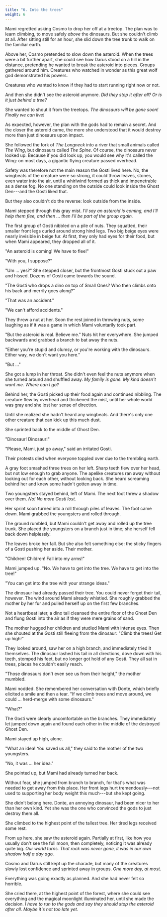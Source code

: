 ```yaml
---
title: "6. Into the trees"
weight: 6
---
```


Mami regretted asking Cosmo to drop her off at a treetop. The plan was to learn climbing, to move safely _above_ the dinosaurs. But she couldn't climb at all. After sitting still for an hour, she slid down the tree trunk to walk on the familiar earth.

Above her, Cosmo pretended to slow down the asteroid. When the trees were a bit further apart, she could see how Darus stood on a hill in the distance, pretending he wanted to break the asteroid into pieces. Groups gathered around him. Creatures who watched in wonder as this great wolf god demonstrated his powers.

Creatures who wanted to know if they had to start running right now or not.

And then she didn't see the asteroid anymore. _Did they stop it after all? Or is it just behind a tree?_

She wanted to shout it from the treetops. _The dinosaurs will be gone soon! Finally we can live!_ 

As expected, however, the plan with the gods had to remain a secret. And the closer the asteroid came, the more she understood that it would destroy more than just dinosaurs upon impact.

She followed the fork of _The Longneck_ into a river that small animals called _The Wing_, but dinosaurs called _The Spine_. Of course, the dinosaurs never looked up. Because if you did look up, you would see why it's called the Wing: on most days, a gigantic flying creature passed overhead.

Safety was therefore not the main reason the Gosti lived here. No, the wingbeats of the creature were so strong, it could throw leaves, stones, even water into the air, until a whirlwind formed as thick and impenetrable as a dense fog. No one standing on the outside could look inside the Ghost Den---and the Gosti liked that.

But they also couldn't do the reverse: look outside from the inside.

Mami stepped through this gray mist. _I'll say an asteroid is coming, and I'll help them flee, and then ... then I'll be part of the group again._

The first group of Gosti nibbled on a pile of nuts. They squatted, their smaller front legs curled around strong hind legs. Two big beige eyes were nearly invisible in beige fur. At first, they only had eyes for their food, but when Mami appeared, they dropped all of it.

"An asteroid is coming! We have to flee!"

"With you, I suppose?"

"Um ... yes?" She stepped closer, but the frontmost Gosti stuck out a paw and hissed. Dozens of Gosti came towards the sound.

"The Gosti who drops a dino on top of Small Ones? Who then climbs onto his back and merrily goes along?"

"That was an accident."

"We can't afford accidents." 

They threw a nut at her. Soon the rest joined in throwing nuts, some laughing as if it was a game in which Mami voluntarily took part.

"But the asteroid is real. Believe me." Nuts hit her everywhere. She jumped backwards and grabbed a branch to bat away the nuts.

"Either you're stupid and clumsy, or you're working with the dinosaurs. Either way, we don't want you here."

"But ..." 

She got a lump in her throat. She didn't even feel the nuts anymore when she turned around and shuffled away. _My family is gone. My kind doesn't want me. Where can I go?_

Behind her, the Gosti picked up their food again and continued nibbling. The creature flew by overhead and thickened the mist, until her whole world was gray and she lost her sense of direction.

Until she realized she hadn't heard any wingbeats. And there's only one other creature that can kick up this much dust.

She sprinted back to the middle of Ghost Den. 

"Dinosaur! Dinosaur!"

"Please, Mami, just go away," said an irritated Gosti. 

Their protests died when everyone toppled over due to the trembling earth.

A gray foot smashed three trees on her left. Sharp teeth flew over her head, but not low enough to grab anyone. The apelike creatures ran away without looking out for each other, without looking back. She heard screaming behind her and knew some hadn't gotten away in time.

Two youngsters stayed behind, left of Mami. The next foot threw a shadow over them. _No! No more Gosti lost._ 

Her sprint soon turned into a roll through piles of leaves. The foot came down. Mami grabbed the youngsters and rolled through.

The ground rumbled, but Mami couldn't get away and rolled up the tree trunk. She placed the youngsters on a branch just in time; she herself fell back down helplessly.

The leaves broke her fall. But she also felt something else: the sticky fingers of a Gosti pushing her aside. Their mother. 

"Children! Children! Fall into my arms!"

Mami jumped up. "No. We have to get into the tree. We have to get into the tree!"

"You can get into the tree with your strange ideas."

The dinosaur had already passed their tree. You could never forget their tail, however. The wind around Mami already whistled. She roughly grabbed the mother by her fur and pulled herself up on the first few branches.

Not a heartbeat later, a dino tail cleansed the entire floor of the Ghost Den and flung Gosti into the air as if they were mere grains of sand.

The mother hugged her children and studied Mami with intense eyes. Then she shouted at the Gosti still fleeing from the dinosaur: "Climb the trees! Get up high!"

They looked around, saw her on a high branch, and immediately tried it themselves. The dinosaur lashed his tail in all directions, dove down with his teeth, stomped his feet, but no longer got hold of any Gosti. They all sat in trees, places he couldn't easily reach.

"Those dinosaurs don't even see us from their height," the mother mumbled.

Mami nodded. She remembered her conversation with Donte, which briefly elicited a smile and then a tear. "If we climb trees and move around, we could ... herd-merge with some dinosaurs."

"What?" 

The Gosti were clearly uncomfortable on the branches. They immediately let jumped down again and found each other in the middle of the destroyed Ghost Den.

Mami stayed up high, alone.

"What an idea! You saved us all," they said to the mother of the two youngsters.

"No, it was ... her idea." 

She pointed up, but Mami had already turned her back. 

Without fear, she jumped from branch to branch, for that's what was needed to get away from this place. Her front legs hurt tremendously---not used to supporting her body weight this much---but she kept going.

She didn't belong here. Donte, an annoying dinosaur, had been nicer to her than her own kind. Yet she was the one who convinced the gods to just destroy them all.

She climbed to the highest point of the tallest tree. Her tired legs received some rest.

From up here, she saw the asteroid again. Partially at first, like how you usually don't see the full moon, then completely, noticing it was already quite big. _Our world turns. That rock was never gone, it was in our own shadow half a day ago._

Cosmo and Darus still kept up the charade, but many of the creatures slowly lost confidence and sprinted away in groups. _One more day, at most._

Everything was going exactly as planned. And she had never felt so horrible. 

She cried there, at the highest point of the forest, where she could see everything and the magical moonlight illuminated her, until she made the decision. _I have to run to the gods and say they should stop the asteroid after all. Maybe it's not too late yet._
